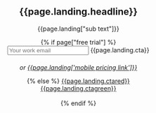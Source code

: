 <section class="home-hero"> <!--HOME HERO-->
  <div class="container">
  <div class="col-xs-12 col-sm-5 hero-content" style="float: right;">
  <h1 class="handdrawn main-header" style="position:relative;">{{page.landing.headline}}</h1>
    <p style="text-align: center;">{{page.landing["sub text"]}}</p>
    {% if page["free trial"] %}
    <form id="landing-form">
      <input type="email" name="email" placeholder="Your work email">
      <a class="btn btn-red" onclick="$('#landing-form').submit()" style="max-width: none !important"><span>{{page.landing.cta}}</span></a>
        <input type="submit" style="position: absolute; left: -2000px">
        <div class="validation"></div>
    </form>
    <div class="visible-xs"><p style="margin-top: 20px; font-style: italic">or <a href="/plans">{{page.landing['mobile pricing link']}}</a></p></div>
    {% else %}
    <a class="btn btn-red" href="/homebox"><span>{{page.landing.ctared}}</span></a><br>
    <a class="btn btn-green" href="/"><span>{{page.landing.ctagreen}}</span></a><br><br>
    {% endif %}
  </div>
  </div>
</section>
<style>
  .home-hero {
    background: url(/uploads/new.jpg), url(../images/dotted.jpg);
    background-size: cover, auto;
    min-height: 70vh;
    background-repeat: no-repeat, repeat;
    background-position: left center;
    overflow-y: hidden;
    padding: 0;
    height: auto;
}
section{
    position: inherit !important;
}
.or{
  font-size: 16px;
  font-family: brandon-grotesque, sans-serif;
  font-style: normal;
  font-weight: 100;
  vertical-align: middle;
}
header .logo{
  left: auto;
}
@media (max-width: 1023px), (orientation: portrait){
.home-hero {
    max-height: none;
    height: auto;
    background-image: url(/uploads/mobile-header.jpg);
    background-size: 100%;
    background-repeat: no-repeat;
    background-position: top;
    text-align: center;
    padding-top: 100px;
    }
  }
  @media (min-width: 1024px){
    .handdrawn{
      background-image: none;
    }
    .main-header{
      font-size: 65px !important;
    }
  }
  @media (min-width: 320px) and (max-width: 480px){
    .main-header{
      font-size: 50px !important;
    }
  }
  @media (min-width: 320px) and (max-width: 10230px){
    .btn-green{
      margin-bottom: 40px;
    }
  }
</style>